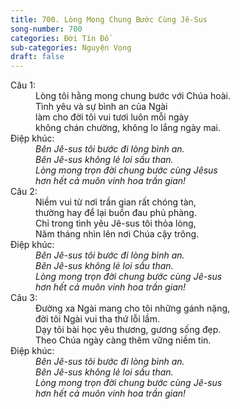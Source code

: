 ```yaml
---
title: 700. Lòng Mong Chung Bước Cùng Jê-Sus
song-number: 700
categories: Đời Tín Đồ
sub-categories: Nguyện Vọng
draft: false
---
```

<dl><dt>Câu 1:</dt><dd data-verse="1">Lòng tôi hằng mong chung bước với Chúa hoài. <br/>Tình yêu và sự bình an của Ngài <br/>làm cho đời tôi vui tươi luôn mỗi ngày <br/>không chán chường, không lo lắng ngày mai. </dd><dt>Điệp khúc:</dt><dd data-chorus="1"><em>Bên Jê-sus tôi bước đi lòng bình an. <br/>Bên Jê-sus không lẻ loi sầu than. <br/>Lòng mong trọn đời chung bước cùng Jêsus <br/>hơn hết cả muôn vinh hoa trần gian! </em></dd><dt>Câu 2:</dt><dd data-verse="2">Niềm vui từ nơi trần gian rất chóng tàn, <br/>thường hay để lại buồn đau phủ phàng. <br/>Chỉ trong tình yêu Jê-sus tôi thỏa lòng, <br/>Năm tháng nhìn lên nơi Chúa cậy trông. </dd><dt>Điệp khúc:</dt><dd data-chorus="1"><em>Bên Jê-sus tôi bước đi lòng bình an. <br/>Bên Jê-sus không lẻ loi sầu than. <br/>Lòng mong trọn đời chung bước cùng Jê-sus <br/>hơn hết cả muôn vinh hoa trần gian! </em></dd><dt>Câu 3:</dt><dd data-verse="3">Đường xa Ngài mang cho tôi những gánh nặng, <br/>đời tôi Ngài vui tha thứ lỗi lầm. <br/>Dạy tôi bài học yêu thương, gương sống đẹp. <br/>Theo Chúa ngày càng thêm vững niềm tin. </dd><dt>Điệp khúc:</dt><dd data-chorus="1"><em>Bên Jê-sus tôi bước đi lòng bình an. <br/>Bên Jê-sus không lẻ loi sầu than. <br/>Lòng mong trọn đời chung bước cùng Jê-sus <br/>hơn hết cả muôn vinh hoa trần gian! </em></dd></dl>